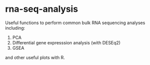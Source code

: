 # rna-seq-analysis

Useful functions to perform common bulk RNA sequencing analyses including:
1. PCA
2. Differential gene expresssion analysis (with DESEq2)
3. GSEA

and other useful plots with R. 
